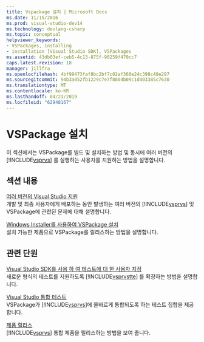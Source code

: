 ```yaml
---
title: Vspackage 설치 | Microsoft Docs
ms.date: 11/15/2016
ms.prod: visual-studio-dev14
ms.technology: devlang-csharp
ms.topic: conceptual
helpviewer_keywords:
- VSPackages, installing
- installation [Visual Studio SDK], VSPackages
ms.assetid: 43db03ef-ceb5-4c13-875f-90259f470cc7
caps.latest.revision: 18
manager: jillfra
ms.openlocfilehash: 4bf99473faf8bc2bf7c02af360e24c398c48e297
ms.sourcegitcommit: 94b3a052fb1229c7e7f8804b09c1d403385c7630
ms.translationtype: MT
ms.contentlocale: ko-KR
ms.lasthandoff: 04/23/2019
ms.locfileid: "62948167"
---
```

# <a name="installing-vspackages"></a>VSPackage 설치
이 섹션에서는 VSPackage를 빌드 및 설치하는 방법 및 동시에 여러 버전의 [!INCLUDE[vsprvs](../includes/vsprvs-md.md)] 를 실행하는 사용자를 지원하는 방법을 설명합니다.  
  
## <a name="in-this-section"></a>섹션 내용  
 [여러 버전의 Visual Studio 지원](../extensibility/supporting-multiple-versions-of-visual-studio.md)  
 개발 및 최종 사용자에게 배포하는 동안 발생하는 여러 버전의 [!INCLUDE[vsprvs](../includes/vsprvs-md.md)] 및 VSPackage에 관련된 문제에 대해 설명합니다.  
  
 [Windows Installer를 사용하여 VSPackage 설치](../extensibility/internals/installing-vspackages-with-windows-installer.md)  
 설치 가능한 제품으로 VSPackage를 릴리스하는 방법을 설명합니다.  
  
## <a name="related-sections"></a>관련 단원  
 [Visual Studio SDK를 사용 하 여 테스트에 대 한 사용자 지정](http://msdn.microsoft.com/9cf7a840-dd66-4b00-90f7-e00e40370a69)  
 새로운 형식의 테스트를 지원하도록 [!INCLUDE[vsprvstte](../includes/vsprvstte-md.md)] 를 확장하는 방법을 설명합니다.  
  
 [Visual Studio 통합 테스트](http://msdn.microsoft.com/8d741735-7d93-46c2-ab93-01da7a0e016d)  
 VSPackage가 [!INCLUDE[vsprvs](../includes/vsprvs-md.md)]에 올바르게 통합되도록 하는 테스트 집합을 제공합니다.  
  
 [제품 릴리스](../misc/releasing-a-visual-studio-integration-product.md)  
 [!INCLUDE[vsprvs](../includes/vsprvs-md.md)] 통합 제품을 릴리스하는 방법을 보여 줍니다.